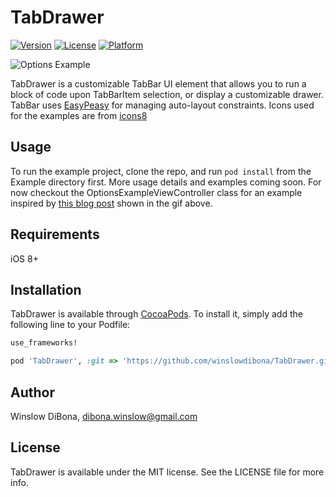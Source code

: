 # TabDrawer

[![Version](https://img.shields.io/cocoapods/v/TabDrawer.svg?style=flat)](http://cocoapods.org/pods/TabDrawer)
[![License](https://img.shields.io/cocoapods/l/TabDrawer.svg?style=flat)](http://cocoapods.org/pods/TabDrawer)
[![Platform](https://img.shields.io/cocoapods/p/TabDrawer.svg?style=flat)](http://cocoapods.org/pods/TabDrawer)

![Options Example](https://github.com/winslowdibona/TabDrawer/blob/master/OptionsExample.gif)


TabDrawer is a customizable TabBar UI element that allows you to run a block of code upon TabBarItem selection, or display a customizable drawer. TabBar uses [EasyPeasy](https://github.com/nakiostudio/EasyPeasy) for managing auto-layout constraints. Icons used for the examples are from [icons8](https://icons8.com/)

## Usage

To run the example project, clone the repo, and run `pod install` from the Example directory first.
More usage details and examples coming soon. For now checkout the OptionsExampleViewController class for an example inspired by [this blog post](http://scottjensen.design/2016/04/designing-an-alternative-to-the-hamburger-menu/?utm_campaign=iOS%2BDev%2BWeekly&utm_medium=email&utm_source=iOS_Dev_Weekly_Issue_247) shown in the gif above.

## Requirements

iOS 8+

## Installation

TabDrawer is available through [CocoaPods](http://cocoapods.org). To install
it, simply add the following line to your Podfile:

```ruby
use_frameworks!

pod 'TabDrawer', :git => 'https://github.com/winslowdibona/TabDrawer.git' 
```

## Author

Winslow DiBona, dibona.winslow@gmail.com

## License

TabDrawer is available under the MIT license. See the LICENSE file for more info.
